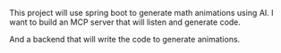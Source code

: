 This project will use spring boot to generate math animations using AI. I want to build an MCP server that will listen and generate code. 

And a backend that will write the code to generate animations. 

